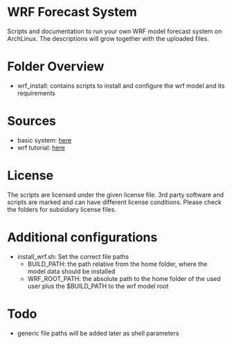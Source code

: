 # WRF Forecast System

Scripts and documentation to run your own WRF model forecast system on
ArchLinux. The descriptions will grow together with the uploaded files.

# Folder Overview
* wrf_install: contains scripts to install and configure the wrf model and its
  requirements

# Sources
* basic system: [here](https://wiki.archlinux.org/index.php/Installation_guide)
* wrf tutorial: [here](http://www2.mmm.ucar.edu/wrf/OnLineTutorial/compilation_tutorial.php)

# License
The scripts are licensed under the given license file. 3rd party software and
scripts are marked and can have different license conditions. Please check the
folders for subsidiary license files.

# Additional configurations
* install_wrf.sh: Set the correct file paths
  - BUILD_PATH: the path relative from the home folder, where the model data
    should be installed
  - WRF_ROOT_PATH: the absolute path to the home folder of the used user plus
    the $BUILD_PATH to the wrf model root

# Todo
* generic file paths will be added later as shell parameters
